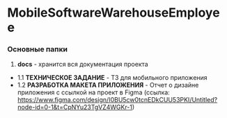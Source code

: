 # MobileSoftwareWarehouseEmployee
### Основные папки

1. **docs** - хранится вся документация проекта
* 1.1 **ТЕХНИЧЕСКОЕ ЗАДАНИЕ** - ТЗ для мобильного приложения
* 1.2 **РАЗРАБОТКА МАКЕТА ПРИЛОЖЕНИЯ** - Отчет о дизайне приложения с ссылкой на проект в Figma (ссылка: https://www.figma.com/design/I0BU5cw0tcnEDkCUU53PKI/Untitled?node-id=0-1&t=CpNYu23TgVZ4WGKr-1)

